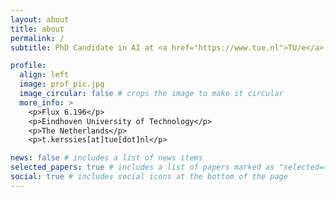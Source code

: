 ```yaml
---
layout: about
title: about
permalink: /
subtitle: PhD Candidate in AI at <a href="https://www.tue.nl">TU/e</a> <a href="https://www.tue-mps.org/">MPS Lab</a>

profile:
  align: left
  image: prof_pic.jpg
  image_circular: false # crops the image to make it circular
  more_info: >
    <p>Flux 6.196</p>
    <p>Eindhoven University of Technology</p>
    <p>The Netherlands</p>
    <p>t.kerssies[at]tue[dot]nl</p>

news: false # includes a list of news items
selected_papers: true # includes a list of papers marked as "selected={true}"
social: true # includes social icons at the bottom of the page
---
```

